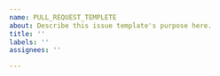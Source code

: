 ```yaml
---
name: PULL_REQUEST_TEMPLETE
about: Describe this issue template's purpose here.
title: ''
labels: ''
assignees: ''

---
```



